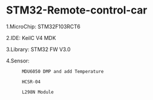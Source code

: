 # STM32-Remote-control-car

1.MicroChip: STM32F103RCT6

2.IDE: KeilC V4 MDK

3.Library: STM32 FW V3.0

4.Sensor:

          MDU6050 DMP and add Temperature

          HCSR-04

          L298N Module
